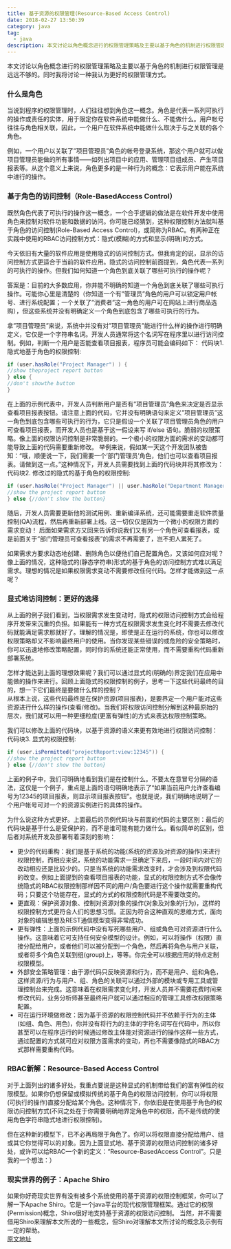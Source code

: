 ```yaml
---
title: 基于资源的权限管理(Resource-Based Access Control)
date: 2018-02-27 13:50:39
category: java
tag:
  - java
description: 本文讨论以角色概念进行的权限管理策略及主要以基于角色的机制进行权限管理是远远不够的。同时我将讨论一种我认为更好的权限管理方
---
```


本文讨论以角色概念进行的权限管理策略及主要以基于角色的机制进行权限管理是远远不够的。同时我将讨论一种我认为更好的权限管理方式。
### 什么是角色
当说到程序的权限管理时，人们往往想到角色这一概念。角色是代表一系列可执行的操作或责任的实体，用于限定你在软件系统中能做什么、不能做什么。用户帐号往往与角色相关联，因此，一个用户在软件系统中能做什么取决于与之关联的各个角色。     

例如，一个用户以关联了”项目管理员”角色的帐号登录系统，那这个用户就可以做项目管理员能做的所有事情――如列出项目中的应用、管理项目组成员、产生项目报表等。从这个意义上来说，角色更多的是一种行为的概念：它表示用户能在系统中进行的操作。

### 基于角色的访问控制（Role-BasedAccess Control）
既然角色代表了可执行的操作这一概念，一个合乎逻辑的做法是在软件开发中使用角色来控制对软件功能和数据的访问。你可能已经猜到，这种权限控制方法就叫基于角色的访问控制(Role-Based Access Control)，或简称为RBAC。有两种正在实践中使用的RBAC访问控制方式：隐式(模糊)的方式和显示(明确)的方式。  

今天依旧有大量的软件应用是使用隐式的访问控制方式。但我肯定的说，显示的访问控制方式更适合于当前的软件应用。隐式的访问控制前面提到，角色代表一系列的可执行的操作。但我们如何知道一个角色到底关联了哪些可执行的操作呢？  

答案是：目前的大多数应用，你并能不明确的知道一个角色到底关联了哪些可执行操作。可能你心里是清楚的（你知道一个有”管理员”角色的用户可以锁定用户帐号、进行系统配置；一个关联了”消费者”这一角色的用户可在网站上进行商品选购），但这些系统并没有明确定义一个角色到底包含了哪些可执行的行为。  

拿”项目管理员”来说，系统中并没有对”项目管理员”能进行什么样的操作进行明确定义，它仅是一个字符串名词。开发人员通常将这个名词写在程序里以进行访问控制。例如，判断一个用户是否能查看项目报表，程序员可能会编码如下：
代码块1. 隐式地基于角色的权限控制:
~~~java
if (user.hasRole("Project Manager") ) {
//show theproject report button
} else {
//don't showthe button
}
~~~
在上面的示例代表中，开发人员判断用户是否有”项目管理员”角色来决定是否显示查看项目报表按钮。请注意上面的代码，它并没有明确语句来定义”项目管理员”这一角色到底包含哪些可执行的行为，它只是假设一个关联了项目管理员角色的用户可查看项目报表，而开发人员也是基于这一假设来写 if/else 语句。脆弱的权限策略。像上面的权限访问控制是非常脆弱的。一个极小的权限方面的需求的变动都可能导致上面的代码需要重新修改。
举例来说，假如某一天这个开发团队被告知：“哦，顺便说一下，我们需要一个’部门管理员’角色，他们也可以查看项目报表。请做到这一点。”这种情况下，开发人员需要找到上面的代码块并将其修改为：
代码块2. 修改过的隐式的基于角色的权限控制:
~~~java
if (user.hasRole("Project Manager") || user.hasRole("Department Manager") ) {
//show the project report button
} else {//don't show the button}
~~~
随后，开发人员需要更新他的测试用例、重新编译系统，还可能需要重走软件质量控制(QA)流程，然后再重新部署上线。这一切仅仅是因为一个微小的权限方面的需求变动！
后面如果需求方又回来告诉你说我们又有另一个角色可查看报表，或是前面关于”部门管理员可查看报表”的需求不再需要了，岂不把人累死了。  

如果需求方要求动态地创建、删除角色以便他们自己配置角色，又该如何应对呢？像上面的情况，这种隐式的(静态字符串)形式的基于角色的访问控制方式难以满足需求。理想的情况是如果权限需求变动不需要修改任何代码。怎样才能做到这一点呢？
### 显式地访问控制：更好的选择
从上面的例子我们看到，当权限需求发生变动时，隐式的权限访问控制方式会给程序开发带来沉重的负担。如果能有一种方式在权限需求发生变化时不需要去修改代码就能满足需求那就好了。理解的情况是，即使是正在运行的系统，你也可以修改权限策略却又不影响最终用户的使用。当你发现某些错误的或危险的安全策略时，你可以迅速地修改策略配置，同时你的系统还能正常使用，而不需要重构代码重新部署系统。  

怎样才能达到上面的理想效果呢？我们可以通过显式的(明确的)界定我们在应用中能做的操作来进行。回顾上面隐式的权限控制的例子，思考一下这些代码最终的目的，想一下它们最终是要做什么样的控制？  
从根本上说，这些代码最终是在保护资源(项目报表)，是要界定一个用户能对这些资源进行什么样的操作(查看/修改)。当我们将权限访问控制分解到这种最原始的层次，我们就可以用一种更细粒度(更富有弹性)的方式来表达权限控制策略。  

我们可以修改上面的代码块，以基于资源的语义来更有效地进行权限访问控制：
代码块3. 显式的权限控制:
~~~java
if (user.isPermitted("projectReport:view:12345")) {
//show the project report button
} else {//don't show the button}
~~~
上面的例子中，我们可明确地看到我们是在控制什么。不要太在意冒号分隔的语法，这仅是一个例子，重点是上面的语句明确地表示了“如果当前用户允许查看编号为12345的项目报表，则显示项目报表按钮”。也就是说，我们明确地说明了一个用户帐号可对一个的资源实例进行的具体的操作。  

为什么说这种方式更好。上面最后的示例代码块与前面的代码的主要区别：最后的代码块是基于什么是受保护的，而不是谁可能有能力做什么。看似简单的区别，但后者对系统开发及部署有着深刻的影响：
 - 更少的代码重构：我们是基于系统的功能(系统的资源及对资源的操作)来进行权限控制，而相应来说，系统的功能需求一旦确定下来后，一段时间内对它的改动相应还是比较少的。只是当系统的功能需求改变时，才会涉及到权限代码的改变。例如上面提到的查看项目报表的功能，显式的权限控制方式不会像传统隐式的RBAC权限控制那样因不同的用户/角色要进行这个操作就需要重构代码；只要这个功能存在，显式的方式的权限控制代码是不需要改变的。
 - 更直观：保护资源对象、控制对资源对象的操作(对象及对象的行为)，这样的权限控制方式更符合人们的思想习惯。正因为符合这种直观的思维方式，面向对象的编辑思想及REST通信模型变得非常成功。
 - 更有弹性：上面的示例代码中没有写死哪些用户、组或角色可对资源进行什么操作。这意味着它可支持任何安全模型的设计。例如，可以将操作（权限）直接分配给用户，或者他们可以被分配到一个角色，然后再将角色与用户关联，或者将多个角色关联到组(group)上，等等。你完全可以根据应用的特点定制权限模型。
 - 外部安全策略管理：由于源代码只反映资源和行为，而不是用户、组和角色，这样资源/行为与用户、组、角色的关联可以通过外部的模块或专用工具或管理控制台来完成。这意味着在权限需求变化时，开发人员并不需要花费时间来修改代码，业务分析师甚至最终用户就可以通过相应的管理工具修改权限策略配置。
 - 可在运行环境做修改：因为基于资源的权限控制代码并不依赖于行为的主体(如组、角色、用色)，你并没有将行为的主体的字符名词写在代码中，所以你甚至可以在程序运行的时候通过修改主体能对资源进行的操作这样一些方式，通过配置的方式就可应对权限方面需求的变动，再也不需要像隐式的RBAC方式那样需要重构代码。
### RBAC新解：Resource-Based Access Control
对于上面列出的诸多好处，我重点要说是这种显式的机制带给我们的富有弹性的权限模型。如果你仍想保留或模拟传统的基于角色的权限访问控制，你可以将权限(可执行的操作)直接分配给某个角色。这种情况下，你依旧是在使用基于角色的权限访问控制方式(不同之处在于你需要明确地界定角色中的权限，而不是传统的使用角色字符串隐式地进行权限控制)。  

但在这种新的模型下，已不必再局限于角色了。你可以将权限直接分配给用户、组或其它你觉得可以的对象。因为上面显式地、基于资源的权限访问控制的诸多好处，或许可以给RBAC一个新的定义：“Resource-BasedAccess Control”。只是我的一个想法：）

### 现实世界的例子：Apache Shiro
如果你好奇现实世界有没有被多个系统使用的基于资源的权限控制框架，你可以了解一下Apache Shiro。它是一个java平台的现代权限管理框架。通过它的权限(Permission)概念，Shiro很好地支持基于资源的权限访问控制。
当然，并不需要借用Shiro来理解本文所说的一些概念，但Shiro对理解本文所讨论的概念及示例有一定的帮助。  
[原文地址](http://www.katasoft.com/blog/2011/05/09/new-rbac-resource-based-access-control)